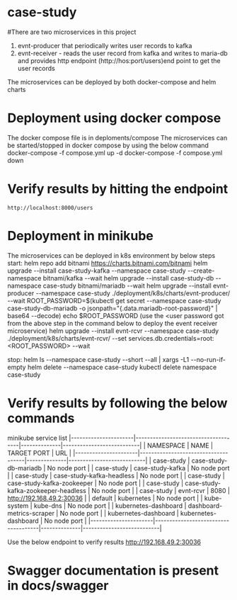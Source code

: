 # case-study

#There are two microservices in this project 
1. evnt-producer that periodically writes user records to kafka
2. evnt-receiver - reads the user record from kafka and writes to maria-db and provides http endpoint (http://hos:port/users)end point to get the user records

The microservices can be deployed by both docker-compose and helm charts

# Deployment using docker compose 
The docker compose file is in deploments/compose 
The microservices can be started/stopped in docker compose by using the below command
  docker-compose -f compose.yml up -d 
  docker-compose -f compose.yml down 
  
  # Verify results by hitting the endpoint 
    http://localhost:8000/users
  
 # Deployment in minikube
 The microservices can be deployed in k8s environment by below steps
 start:
        helm repo add bitnami https://charts.bitnami.com/bitnami
        helm upgrade --install case-study-kafka  --namespace case-study --create-namespace bitnami/kafka --wait
        helm upgrade --install case-study-db --namespace case-study  bitnami/mariadb  --wait
        helm upgrade --install evnt-producer --namespace case-study ./deployment/k8s/charts/evnt-producer/ --wait
		    ROOT_PASSWORD=$(kubectl get secret --namespace case-study case-study-db-mariadb -o jsonpath="{.data.mariadb-root-password}" | base64 --decode)
		    echo $ROOT_PASSWORD
        (use the <user password got from the above step in the command below to deploy the event receiver microservice)
        helm upgrade --install evnt-rcvr  --namespace case-study ./deployment/k8s/charts/evnt-rcvr/ --set services.db.credentials=root:<ROOT_PASSWORD> --wait

stop:
        helm ls --namespace case-study --short --all | xargs -L1 --no-run-if-empty helm delete --namespace case-study
        kubectl delete namespace case-study
        
 # Verify results by following the below commands
 minikube service list
|----------------------|-------------------------------------|--------------|---------------------------|
|      NAMESPACE       |                NAME                 | TARGET PORT  |            URL            |
|----------------------|-------------------------------------|--------------|---------------------------|
| case-study           | case-study-db-mariadb               | No node port |
| case-study           | case-study-kafka                    | No node port |
| case-study           | case-study-kafka-headless           | No node port |
| case-study           | case-study-kafka-zookeeper          | No node port |
| case-study           | case-study-kafka-zookeeper-headless | No node port |
| case-study           | evnt-rcvr                           |         8080 | http://192.168.49.2:30036 |
| default              | kubernetes                          | No node port |
| kube-system          | kube-dns                            | No node port |
| kubernetes-dashboard | dashboard-metrics-scraper           | No node port |
| kubernetes-dashboard | kubernetes-dashboard                | No node port |
|----------------------|-------------------------------------|--------------|---------------------------|

Use the below endpoint to verify results
http://192.168.49.2:30036

# Swagger documentation is present in docs/swagger


